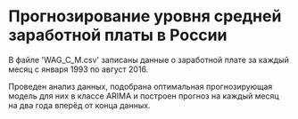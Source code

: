 # Прогнозирование уровня средней заработной платы в России

В файле 'WAG_C_M.csv' записаны данные о заработной плате за каждый месяц с января 1993 по август 2016. 

Проведен анализ данных, подобрана оптимальная прогнозирующая модель для них в классе ARIMA и построен прогноз на каждый месяц на два года вперёд от конца данных.
